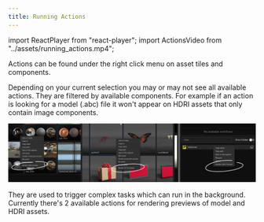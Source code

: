 ```yaml
---
title: Running Actions
---
```

import ReactPlayer from "react-player";
import ActionsVideo from "../assets/running_actions.mp4";

Actions can be found under the right click menu on asset tiles and components.

Depending on your current selection you may or may not see all available actions.
They are filtered by available components. For example if an action is looking for a model (.abc) file it won't appear on HDRI assets that only contain image components.

![Actions](../assets/running_actions.png)

They are used to trigger complex tasks which can run in the background. Currently there's 2 available actions for rendering previews of model and HDRI assets.

<ReactPlayer playing loop controls width="100%" height="auto" url={ActionsVideo} /><br/>

